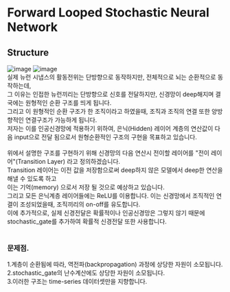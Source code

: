 # Forward Looped Stochastic Neural Network
## Structure
![image](https://user-images.githubusercontent.com/44316628/135008221-ce130a1d-29ae-4116-a0f2-d4879c07987f.png)
![image](https://user-images.githubusercontent.com/44316628/135080997-7b7c71c9-6f0e-41bc-8918-c4627a8f7401.png)
<br>
실제 뉴런 시냅스의 활동전위는 단방향으로 동작하지만, 전체적으로 뇌는 순환적으로 동작하는데,<br>
그 이유는 인접한 뉴런끼리는 단방향으로 신호를 전달하지만, 신경망이 deep해지며 결국에는 원형적인 순환 구조를 띄게 됩니다.<br>
그리고 이 원형적인 순환 구조가 한 조직이라고 하였을때, 조직과 조직의 연결 또한 양방향적인 연결구조가 가능하게 됩니다.<br>
저자는 이를 인공신경망에 적용하기 위하여, 은닉(Hidden) 레이어 계층의 연산값이 다음 input으로 전달 됨으로서 원형순환적인 구조의 구현을 목표하고 있습니다.<br>
<br>
위에서 설명한 구조를 구현하기 위해 신경망의 다음 연산시 전이할 레이어를 "전이 레이어"(Transition Layer) 라고 정의하겠습니다.<br>
Transition 레이어는 이전 값을 저장함으로써 deep하지 않은 모델에서 deep한 연산을 해낼 수 있도록 하고<br>
이는 기억(memory) 으로서 저장 될 것으로 예상하고 있습니다.<br>
그리고 모든 은닉계층 레이어들에는 ReLU를 이용합니다. 이는 신경망에서 조직적인 연결이 조성되었을때, 조직끼리의 on-off를 유도합니다.<br>
이에 추가적으로, 실제 신경전달은 확률적이나 인공신경망은 그렇지 않기 때문에 stochastic_gate를 추가하여 확률적 신경전달 또한 사용합니다.<br>
<br>
### 문제점.<br>
1.계층이 순환됨에 따라, 역전파(backpropagation) 과정에 상당한 자원이 소모됩니다.<br>
2.stochastic_gate의 난수계산에도 상당한 자원이 소모됩니다.<br>
3.이러한 구조는 time-series 데이터셋만을 지향합니다.<br>
<br>
